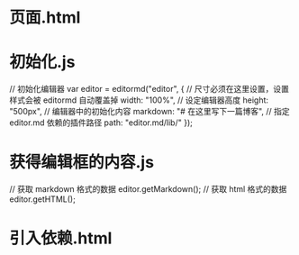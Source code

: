 # 页面.html
<div id="editor"> </div>

# 初始化.js
// 初始化编辑器
var editor = editormd("editor", {
    // 尺寸必须在这里设置，设置样式会被 editormd 自动覆盖掉
    width: "100%",
    // 设定编辑器高度
    height: "500px",
    // 编辑器中的初始化内容
    markdown: "# 在这里写下一篇博客",
    // 指定 editor.md 依赖的插件路径
    path: "editor.md/lib/"
});

# 获得编辑框的内容.js
// 获取 markdown 格式的数据
editor.getMarkdown();
// 获取 html 格式的数据
editor.getHTML();

# 引入依赖.html
<!-- 引入 editor.md 的 dependency 
    注意：引入的文件路径，和项目中保存的路径一致-->
<link rel="stylesheet" href="editor.md/css/editormd.min.css" />
<script src="js/jquery.min.js"></script>
<script src="editor.md/lib/marked.min.js"></script>
<script src="editor.md/lib/prettify.min.js"></script>
<script src="editor.md/editormd.js"></script>